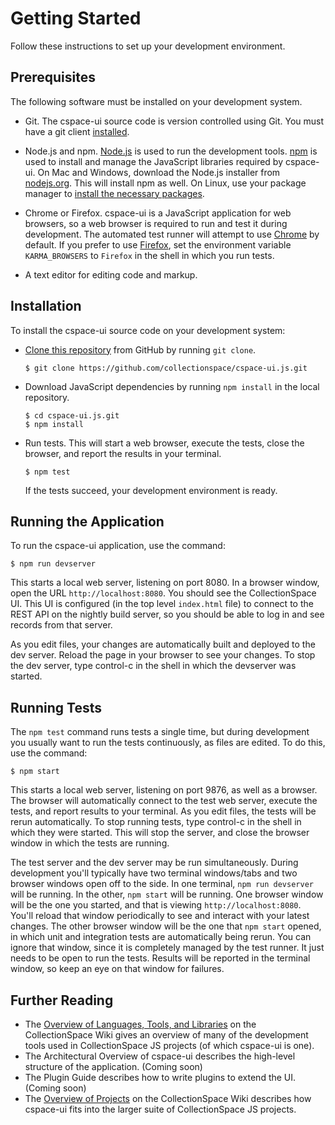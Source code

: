 # Getting Started

Follow these instructions to set up your development environment.

## Prerequisites

The following software must be installed on your development system.

- Git. The cspace-ui source code is version controlled using Git. You must have a git client [installed](https://git-scm.com/book/en/v2/Getting-Started-Installing-Git).

- Node.js and npm. [Node.js](https://nodejs.org/) is used to run the development tools. [npm](https://www.npmjs.com/) is used to install and manage the JavaScript libraries required by cspace-ui. On Mac and Windows, download the Node.js installer from [nodejs.org](https://nodejs.org/). This will install npm as well. On Linux, use your package manager to [install the necessary packages](https://nodejs.org/en/download/package-manager/).

- Chrome or Firefox. cspace-ui is a JavaScript application for web browsers, so a web browser is required to run and test it during development. The automated test runner will attempt to use [Chrome](https://www.google.com/chrome/browser/desktop/index.html) by default. If you prefer to use [Firefox](https://www.mozilla.org/en-US/firefox/new/), set the environment variable `KARMA_BROWSERS` to `Firefox` in the shell in which you run tests.

- A text editor for editing code and markup.

## Installation

To install the cspace-ui source code on your development system:

- [Clone this repository](https://help.github.com/articles/cloning-a-repository/) from GitHub by running `git clone`.
  ```
  $ git clone https://github.com/collectionspace/cspace-ui.js.git
  ```

- Download JavaScript dependencies by running `npm install` in the local repository.
  ```
  $ cd cspace-ui.js.git
  $ npm install
  ```

- Run tests. This will start a web browser, execute the tests, close the browser, and report the results in your terminal.
  ```
  $ npm test
  ```
  If the tests succeed, your development environment is ready.

## Running the Application

To run the cspace-ui application, use the command:
```
$ npm run devserver
```
This starts a local web server, listening on port 8080. In a browser window, open the URL `http://localhost:8080`. You should see the CollectionSpace UI. This UI is configured (in the top level `index.html` file) to connect to the REST API on the nightly build server, so you should be able to log in and see records from that server.

As you edit files, your changes are automatically built and deployed to the dev server. Reload the page in your browser to see your changes. To stop the dev server, type control-c in the shell in which the devserver was started. 

## Running Tests

The `npm test` command runs tests a single time, but during development you usually want to run the tests continuously, as files are edited. To do this, use the command:
```
$ npm start
```
This starts a local web server, listening on port 9876, as well as a browser. The browser will automatically connect to the test web server, execute the tests, and report results to your terminal. As you edit files, the tests will be rerun automatically. To stop running tests, type control-c in the shell in which they were started. This will stop the server, and close the browser window in which the tests are running.

The test server and the dev server may be run simultaneously. During development you'll typically have two terminal windows/tabs and two browser windows open off to the side. In one terminal, `npm run devserver` will be running. In the other, `npm start` will be running. One browser window will be the one you started, and that is viewing `http://localhost:8080`. You'll reload that window periodically to see and interact with your latest changes. The other browser window will be the one that `npm start` opened, in which unit and integration tests are automatically being rerun. You can ignore that window, since it is completely managed by the test runner. It just needs to be open to run the tests. Results will be reported in the terminal window, so keep an eye on that window for failures.

## Further Reading

- The [Overview of Languages, Tools, and Libraries](https://wiki.collectionspace.org/display/~rhlee@berkeley.edu/Overview+of+Languages%2C+Tools%2C+and+Libraries) on the CollectionSpace Wiki gives an overview of many of the development tools used in CollectionSpace JS projects (of which cspace-ui is one).
- The Architectural Overview of cspace-ui describes the high-level structure of the application. (Coming soon)
- The Plugin Guide describes how to write plugins to extend the UI. (Coming soon)
- The [Overview of Projects](https://wiki.collectionspace.org/display/~rhlee@berkeley.edu/Overview+of+Projects) on the CollectionSpace Wiki describes how cspace-ui fits into the larger suite of CollectionSpace JS projects.
